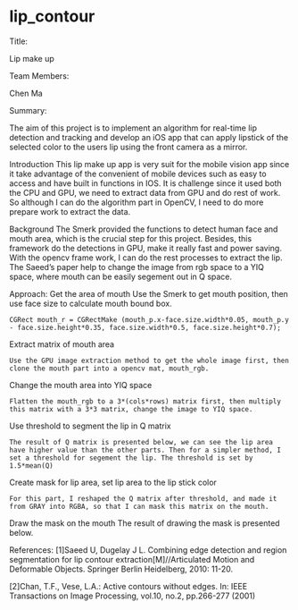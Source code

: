 # lip_contour

Title: 

Lip make up

Team Members: 

Chen Ma

Summary: 

The aim of this project is to implement an algorithm for real-time lip detection and tracking and develop an iOS app that can apply lipstick of the selected color to the users lip using the front camera as a mirror.

Introduction
This lip make up app is very suit for the mobile vision app since it take advantage of the convenient of mobile devices such as easy to access and have built in functions in IOS. It is challenge since it used both the CPU and GPU, we need to extract data from GPU and do rest of work. So although I can do the algorithm part in OpenCV, I need to do more prepare work to extract the data.

Background
The Smerk provided the functions to detect human face and mouth area, which is the crucial step for this project. Besides, this framework do the detections in GPU, make it really fast and power saving.
With the opencv frame work, I can do the rest processes to extract the lip. 
The Saeed’s paper help to change the image from rgb space to a YIQ space, where mouth can be easily segement out in Q space.

Approach:
Get the area of mouth
	Use the Smerk to get mouth position, then use face size to calculate mouth bound box.

	CGRect mouth_r = CGRectMake (mouth_p.x-face.size.width*0.05, mouth_p.y - face.size.height*0.35, face.size.width*0.5, face.size.height*0.7);

Extract matrix of mouth area

	Use the GPU image extraction method to get the whole image first, then clone the mouth part into a opencv mat, mouth_rgb.

Change the mouth area into YIQ space

	Flatten the mouth_rgb to a 3*(cols*rows) matrix first, then multiply this matrix with a 3*3 matrix, change the image to YIQ space. 

Use threshold to segment the lip in Q matrix

	The result of Q matrix is presented below, we can see the lip area have higher value than the other parts. Then for a simpler method, I set a threshold for segement the lip. The threshold is set by 1.5*mean(Q)

Create mask for lip area, set lip area to the lip stick color

	For this part, I reshaped the Q matrix after threshold, and made it from GRAY into RGBA, so that I can mask this matrix on the mouth. 
	
Draw the mask on the mouth
	The result of drawing the mask is presented below.

References:
[1]Saeed U, Dugelay J L. Combining edge detection and region segmentation for lip contour extraction[M]//Articulated Motion and Deformable Objects. Springer Berlin Heidelberg, 2010: 11-20.

[2]Chan, T.F., Vese, L.A.: Active contours without edges. In: IEEE Transactions on Image Processing, vol.10, no.2, pp.266-277 (2001)


